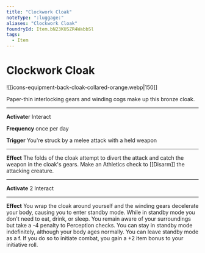 ```yaml
---
title: "Clockwork Cloak"
noteType: ":luggage:"
aliases: "Clockwork Cloak"
foundryId: Item.bN23KUSZR4WabbSl
tags:
  - Item
---
```


# Clockwork Cloak
![[icons-equipment-back-cloak-collared-orange.webp|150]]

Paper-thin interlocking gears and winding cogs make up this bronze cloak.

* * *

**Activate**r Interact

**Frequency** once per day

**Trigger** You're struck by a melee attack with a held weapon

* * *

**Effect** The folds of the cloak attempt to divert the attack and catch the weapon in the cloak's gears. Make an Athletics check to [[Disarm]] the attacking creature.

* * *

**Activate** 2 Interact

* * *

**Effect** You wrap the cloak around yourself and the winding gears decelerate your body, causing you to enter standby mode. While in standby mode you don't need to eat, drink, or sleep. You remain aware of your surroundings but take a -4 penalty to Perception checks. You can stay in standby mode indefinitely, although your body ages normally. You can leave standby mode as a f. If you do so to initiate combat, you gain a +2 item bonus to your initiative roll.


